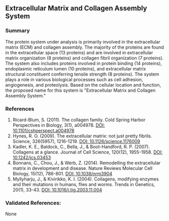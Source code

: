 ## Extracellular Matrix and Collagen Assembly System

### Summary

The protein system under analysis is primarily involved in the extracellular matrix (ECM) and collagen assembly. The majority of the proteins are found in the extracellular space (13 proteins) and are involved in extracellular matrix organization (8 proteins) and collagen fibril organization (7 proteins). The system also includes proteins involved in protein binding (14 proteins), endoplasmic reticulum lumen (10 proteins), and extracellular matrix structural constituent conferring tensile strength (8 proteins). The system plays a role in various biological processes such as cell adhesion, angiogenesis, and proteolysis. Based on the cellular location and function, the proposed name for this system is "Extracellular Matrix and Collagen Assembly System."

### References

1. Ricard-Blum, S. (2011). The collagen family. Cold Spring Harbor Perspectives in Biology, 3(1), a004978. [DOI: 10.1101/cshperspect.a004978](https://doi.org/10.1101/cshperspect.a004978)
2. Hynes, R. O. (2009). The extracellular matrix: not just pretty fibrils. Science, 326(5957), 1216-1219. [DOI: 10.1126/science.1176009](https://doi.org/10.1126/science.1176009)
3. Kadler, K. E., Baldock, C., Bella, J., & Boot-Handford, R. P. (2007). Collagens at a glance. Journal of Cell Science, 120(12), 1955-1958. [DOI: 10.1242/jcs.03453](https://doi.org/10.1242/jcs.03453)
4. Bonnans, C., Chou, J., & Werb, Z. (2014). Remodelling the extracellular matrix in development and disease. Nature Reviews Molecular Cell Biology, 15(12), 786-801. [DOI: 10.1038/nrm3904](https://doi.org/10.1038/nrm3904)
5. Myllyharju, J., & Kivirikko, K. I. (2004). Collagens, modifying enzymes and their mutations in humans, flies and worms. Trends in Genetics, 20(1), 33-43. [DOI: 10.1016/j.tig.2003.11.004](https://doi.org/10.1016/j.tig.2003.11.004)

### Validated References: 

None



